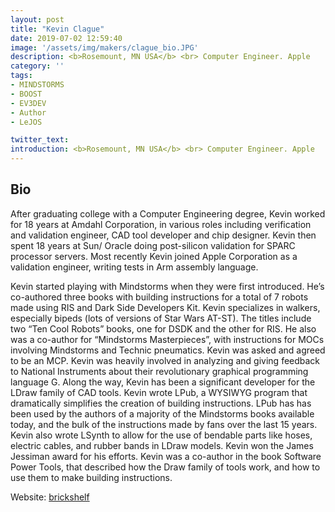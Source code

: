 ```yaml
---
layout: post
title: "Kevin Clague"
date: 2019-07-02 12:59:40
image: '/assets/img/makers/clague_bio.JPG'
description: <b>Rosemount, MN USA</b> <br> Computer Engineer. Apple
category: ''
tags:
- MINDSTORMS
- BOOST
- EV3DEV
- Author
- LeJOS

twitter_text:
introduction: <b>Rosemount, MN USA</b> <br> Computer Engineer. Apple
---
```




## Bio

After graduating college with a Computer
Engineering degree, Kevin worked for 18
years at Amdahl Corporation, in various
roles including verification and validation
engineer, CAD tool developer and chip
designer. Kevin then spent 18 years at Sun/
Oracle doing post-silicon validation for
SPARC processor servers. Most recently
Kevin joined Apple Corporation as a
validation engineer, writing tests in Arm
assembly language. <br>

Kevin started playing with Mindstorms when
they were first introduced. He’s co-authored
three books with building instructions for a
total of 7 robots made using RIS and Dark
Side Developers Kit. Kevin specializes in
walkers, especially bipeds (lots of versions of Star Wars AT-ST). The titles
include two “Ten Cool Robots” books, one for DSDK and the other for RIS.
He also was a co-author for “Mindstorms Masterpieces”, with instructions
for MOCs involving Mindstorms and Technic pneumatics.
Kevin was asked and agreed to be an MCP. Kevin was heavily involved in
analyzing and giving feedback to National Instruments about their
revolutionary graphical programming language G.
Along the way, Kevin has been a significant developer for the LDraw family
of CAD tools. Kevin wrote LPub, a WYSIWYG program that dramatically
simplifies the creation of building instructions. LPub has has been used by
the authors of a majority of the Mindstorms books available today, and the
bulk of the instructions made by fans over the last 15 years. Kevin also
wrote LSynth to allow for the use of bendable parts like hoses, electric
cables, and rubber bands in LDraw models. Kevin won the James
Jessiman award for his efforts. Kevin was a co-author in the book
Software Power Tools, that described how the Draw family of tools work,
and how to use them to make building instructions.<br>

Website: [brickshelf](http://www.brickshelf.com/cgi-bin/gallery.cgi?m=kclague)




